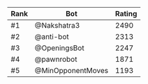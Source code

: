 Rank|Bot|Rating
---|---|---
#1|@Nakshatra3|2490
#2|@anti-bot|2313
#3|@OpeningsBot|2247
#4|@pawnrobot|1871
#5|@MinOpponentMoves|1193
